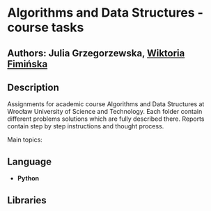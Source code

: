 # Algorithms and Data Structures - course tasks

## Authors: Julia Grzegorzewska, [Wiktoria Fimińska](https://github.com/fiminka)

## Description 
Assignments for academic course Algorithms and Data Structures at Wrocław University of Science and Technology. Each folder contain different problems solutions which are fully described there. Reports contain step by step instructions and thought process. 

Main topics:


## Language
- **Python**

## Libraries


